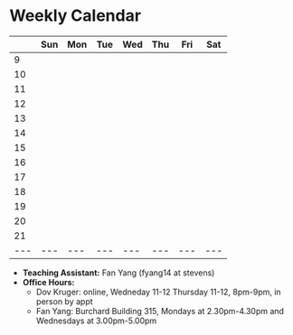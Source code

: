 # Weekly Calendar
|   | Sun | Mon | Tue | Wed | Thu | Fri | Sat |
|---| --- | --- | --- | --- | --- | --- | --- |
| 9 |     |     |     |     |     |     |     |
|10 |     |     |     |     |     |     |     |
|11 |     |     |     |     |     |     |     |
|12 |     |     |     |     |     |     |     |
|13 |     |     |     |     |     |     |     |
|14 |     |     |     |     |     |     |     |
|15 |     |     |     |     |     |     |     |
|16 |     |     |     |     |     |     |     |
|17 |     |     |     |     |     |     |     |
|18 |     |     |     |     |     |     |     |
|19 |     |     |     |     |     |     |     |
|20 |     |     |     |     |     |     |     |
|21 |     |     |     |     |     |     |     |
|---| --- | --- | --- | --- | --- | --- | --- |


* **Teaching Assistant:**       Fan Yang (fyang14 at stevens)
* **Office Hours:**		
  * Dov Kruger: online, Wedneday 11-12 Thursday 11-12, 8pm-9pm, in person by appt
  * Fan Yang:   Burchard Building 315, Mondays at 2.30pm-4.30pm and Wednesdays at 3.00pm-5.00pm
